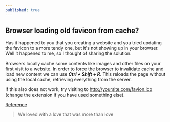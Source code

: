 ```yaml
---
published: true
---
```

## Browser loading old favicon from cache?

Has it happened to you that you creating a website and you tried updating the favicon to a more tendy one, but it's not showing up in your browser. Well it happened to me, so I thought of sharing the solution.

Browsers locally cache some contents like images and other files on your first visit to a website. In order to force the browser to invalidate cache and load new content we can use _**Ctrl + Shift + R**_. This reloads the page without using the local cache, retrieving everything from the server.

If this also does not work, try visiting to http://yoursite.com/favion.ico (change the extension if you have used something else).

[Reference](https://superuser.com/questions/375321/how-to-refresh-bookmark-favicons-in-chrome)

> We loved with a love that was more than love
